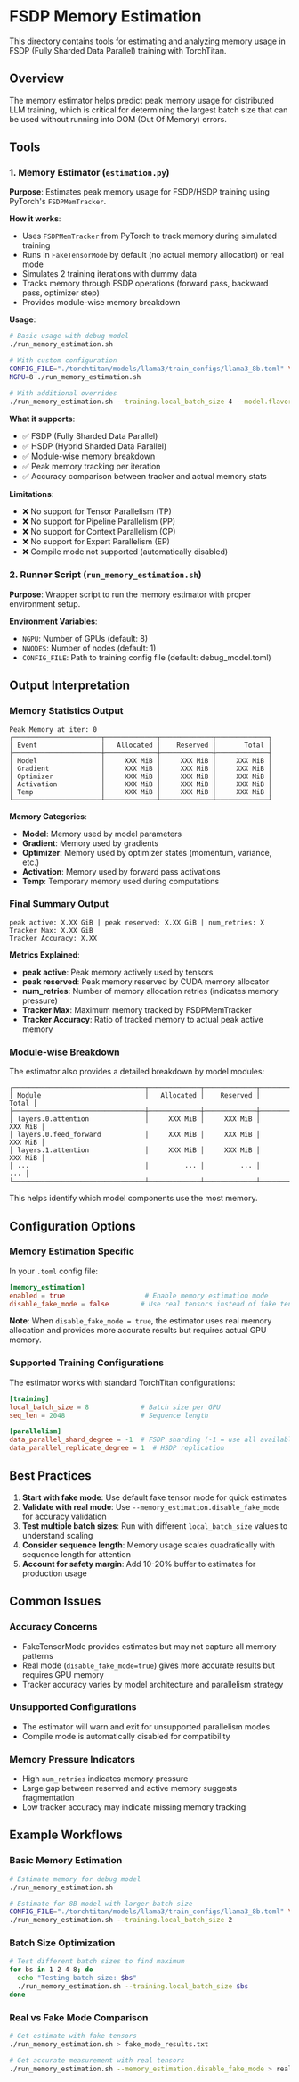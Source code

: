# FSDP Memory Estimation

This directory contains tools for estimating and analyzing memory usage in FSDP (Fully Sharded Data Parallel) training with TorchTitan.

## Overview

The memory estimator helps predict peak memory usage for distributed LLM training, which is critical for determining the largest batch size that can be used without running into OOM (Out Of Memory) errors.

## Tools

### 1. Memory Estimator (`estimation.py`)

**Purpose**: Estimates peak memory usage for FSDP/HSDP training using PyTorch's `FSDPMemTracker`.

**How it works**:
- Uses `FSDPMemTracker` from PyTorch to track memory during simulated training
- Runs in `FakeTensorMode` by default (no actual memory allocation) or real mode
- Simulates 2 training iterations with dummy data
- Tracks memory through FSDP operations (forward pass, backward pass, optimizer step)
- Provides module-wise memory breakdown

**Usage**:
```bash
# Basic usage with debug model
./run_memory_estimation.sh

# With custom configuration
CONFIG_FILE="./torchtitan/models/llama3/train_configs/llama3_8b.toml" \
NGPU=8 ./run_memory_estimation.sh

# With additional overrides
./run_memory_estimation.sh --training.local_batch_size 4 --model.flavor 8B
```

**What it supports**:
- ✅ FSDP (Fully Sharded Data Parallel)
- ✅ HSDP (Hybrid Sharded Data Parallel)
- ✅ Module-wise memory breakdown
- ✅ Peak memory tracking per iteration
- ✅ Accuracy comparison between tracker and actual memory stats

**Limitations**:
- ❌ No support for Tensor Parallelism (TP)
- ❌ No support for Pipeline Parallelism (PP) 
- ❌ No support for Context Parallelism (CP)
- ❌ No support for Expert Parallelism (EP)
- ❌ Compile mode not supported (automatically disabled)

### 2. Runner Script (`run_memory_estimation.sh`)

**Purpose**: Wrapper script to run the memory estimator with proper environment setup.

**Environment Variables**:
- `NGPU`: Number of GPUs (default: 8)
- `NNODES`: Number of nodes (default: 1)
- `CONFIG_FILE`: Path to training config file (default: debug_model.toml)

## Output Interpretation

### Memory Statistics Output

```
Peak Memory at iter: 0
┌──────────────────────┬─────────────┬─────────────┬─────────────┐
│ Event                │   Allocated │    Reserved │       Total │
├──────────────────────┼─────────────┼─────────────┼─────────────┤
│ Model                │     XXX MiB │     XXX MiB │     XXX MiB │
│ Gradient             │     XXX MiB │     XXX MiB │     XXX MiB │
│ Optimizer            │     XXX MiB │     XXX MiB │     XXX MiB │
│ Activation           │     XXX MiB │     XXX MiB │     XXX MiB │
│ Temp                 │     XXX MiB │     XXX MiB │     XXX MiB │
└──────────────────────┴─────────────┴─────────────┴─────────────┘
```

**Memory Categories**:
- **Model**: Memory used by model parameters
- **Gradient**: Memory used by gradients
- **Optimizer**: Memory used by optimizer states (momentum, variance, etc.)
- **Activation**: Memory used by forward pass activations
- **Temp**: Temporary memory used during computations

### Final Summary Output

```
peak active: X.XX GiB | peak reserved: X.XX GiB | num_retries: X
Tracker Max: X.XX GiB
Tracker Accuracy: X.XX
```

**Metrics Explained**:
- **peak active**: Peak memory actively used by tensors
- **peak reserved**: Peak memory reserved by CUDA memory allocator
- **num_retries**: Number of memory allocation retries (indicates memory pressure)
- **Tracker Max**: Maximum memory tracked by FSDPMemTracker
- **Tracker Accuracy**: Ratio of tracked memory to actual peak active memory

### Module-wise Breakdown

The estimator also provides a detailed breakdown by model modules:

```
┌─────────────────────────────────┬─────────────┬─────────────┬─────────────┐
│ Module                          │   Allocated │    Reserved │       Total │
├─────────────────────────────────┼─────────────┼─────────────┼─────────────┤
│ layers.0.attention              │     XXX MiB │     XXX MiB │     XXX MiB │
│ layers.0.feed_forward           │     XXX MiB │     XXX MiB │     XXX MiB │
│ layers.1.attention              │     XXX MiB │     XXX MiB │     XXX MiB │
│ ...                             │         ... │         ... │         ... │
└─────────────────────────────────┴─────────────┴─────────────┴─────────────┘
```

This helps identify which model components use the most memory.

## Configuration Options

### Memory Estimation Specific

In your `.toml` config file:

```toml
[memory_estimation]
enabled = true                    # Enable memory estimation mode
disable_fake_mode = false        # Use real tensors instead of fake tensors
```

**Note**: When `disable_fake_mode = true`, the estimator uses real memory allocation and provides more accurate results but requires actual GPU memory.

### Supported Training Configurations

The estimator works with standard TorchTitan configurations:

```toml
[training]
local_batch_size = 8             # Batch size per GPU
seq_len = 2048                   # Sequence length

[parallelism]
data_parallel_shard_degree = -1  # FSDP sharding (-1 = use all available)
data_parallel_replicate_degree = 1  # HSDP replication
```

## Best Practices

1. **Start with fake mode**: Use default fake tensor mode for quick estimates
2. **Validate with real mode**: Use `--memory_estimation.disable_fake_mode` for accuracy validation
3. **Test multiple batch sizes**: Run with different `local_batch_size` values to understand scaling
4. **Consider sequence length**: Memory usage scales quadratically with sequence length for attention
5. **Account for safety margin**: Add 10-20% buffer to estimates for production usage

## Common Issues

### Accuracy Concerns
- FakeTensorMode provides estimates but may not capture all memory patterns
- Real mode (`disable_fake_mode=true`) gives more accurate results but requires GPU memory
- Tracker accuracy varies by model architecture and parallelism strategy

### Unsupported Configurations
- The estimator will warn and exit for unsupported parallelism modes
- Compile mode is automatically disabled for compatibility

### Memory Pressure Indicators
- High `num_retries` indicates memory pressure
- Large gap between reserved and active memory suggests fragmentation
- Low tracker accuracy may indicate missing memory tracking

## Example Workflows

### Basic Memory Estimation
```bash
# Estimate memory for debug model
./run_memory_estimation.sh

# Estimate for 8B model with larger batch size
CONFIG_FILE="./torchtitan/models/llama3/train_configs/llama3_8b.toml" \
./run_memory_estimation.sh --training.local_batch_size 2
```

### Batch Size Optimization
```bash
# Test different batch sizes to find maximum
for bs in 1 2 4 8; do
  echo "Testing batch size: $bs"
  ./run_memory_estimation.sh --training.local_batch_size $bs
done
```

### Real vs Fake Mode Comparison
```bash
# Get estimate with fake tensors
./run_memory_estimation.sh > fake_mode_results.txt

# Get accurate measurement with real tensors
./run_memory_estimation.sh --memory_estimation.disable_fake_mode > real_mode_results.txt
```